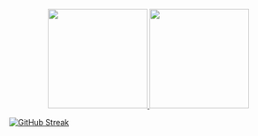 
<p align="center">
  <a href="https://github.com/obssousa">
   <img height="180em" src="https://github-readme-stats.vercel.app/api?username=obssousa&show_icons=true&theme=dracula&count_private=true" />
   <img height="180em" src="https://github-readme-stats.vercel.app/api/top-langs/?username=obssousa&layout=compact&theme=dracula&count_private=true" />
  </a>
</p>

[![GitHub Streak](http://github-readme-streak-stats.herokuapp.com?user=&theme=dracula&date_format=%5BY%20%5DM%20j)](https://git.io/streak-stats)
